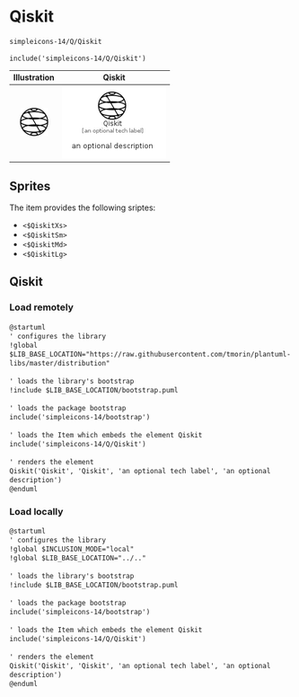 # Qiskit


```text
simpleicons-14/Q/Qiskit
```

```text
include('simpleicons-14/Q/Qiskit')
```



| Illustration | Qiskit |
| :---: | :---: |
| ![illustration for Illustration](../../simpleicons-14/Q/Qiskit.png) | ![illustration for Qiskit](../../simpleicons-14/Q/Qiskit.Local.png) |



## Sprites
The item provides the following sriptes:

- `<$QiskitXs>`
- `<$QiskitSm>`
- `<$QiskitMd>`
- `<$QiskitLg>`





## Qiskit

### Load remotely
```plantuml
@startuml
' configures the library
!global $LIB_BASE_LOCATION="https://raw.githubusercontent.com/tmorin/plantuml-libs/master/distribution"

' loads the library's bootstrap
!include $LIB_BASE_LOCATION/bootstrap.puml

' loads the package bootstrap
include('simpleicons-14/bootstrap')

' loads the Item which embeds the element Qiskit
include('simpleicons-14/Q/Qiskit')

' renders the element
Qiskit('Qiskit', 'Qiskit', 'an optional tech label', 'an optional description')
@enduml
```

### Load locally
```plantuml
@startuml
' configures the library
!global $INCLUSION_MODE="local"
!global $LIB_BASE_LOCATION="../.."

' loads the library's bootstrap
!include $LIB_BASE_LOCATION/bootstrap.puml

' loads the package bootstrap
include('simpleicons-14/bootstrap')

' loads the Item which embeds the element Qiskit
include('simpleicons-14/Q/Qiskit')

' renders the element
Qiskit('Qiskit', 'Qiskit', 'an optional tech label', 'an optional description')
@enduml
```

